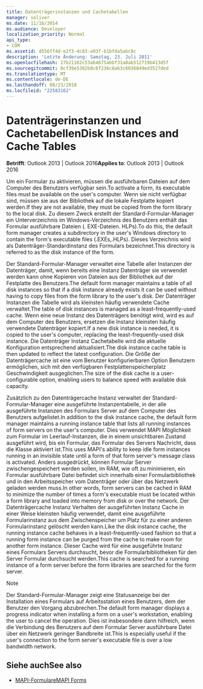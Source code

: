 ```yaml
---
title: Datenträgerinstanzen und Cachetabellen
manager: soliver
ms.date: 11/16/2014
ms.audience: Developer
localization_priority: Normal
api_type:
- COM
ms.assetid: d556ff4d-e2f3-4c83-a93f-b1bfda5abc8c
description: 'Letzte Änderung: Samstag, 23. Juli 2011'
ms.openlocfilehash: 27b21162c53a64675abbf31a8ab512719b413d5f
ms.sourcegitcommit: 0cf39e5382b8c6f236c8a63c6036849ed3527ded
ms.translationtype: MT
ms.contentlocale: de-DE
ms.lasthandoff: 08/23/2018
ms.locfileid: "22583162"
---
```

# <a name="disk-instances-and-cache-tables"></a><span data-ttu-id="96c62-103">Datenträgerinstanzen und Cachetabellen</span><span class="sxs-lookup"><span data-stu-id="96c62-103">Disk Instances and Cache Tables</span></span>

<span data-ttu-id="96c62-104">**Betrifft**: Outlook 2013 | Outlook 2016</span><span class="sxs-lookup"><span data-stu-id="96c62-104">**Applies to**: Outlook 2013 | Outlook 2016</span></span> 
  
<span data-ttu-id="96c62-105">Um ein Formular zu aktivieren, müssen die ausführbaren Dateien auf dem Computer des Benutzers verfügbar sein.</span><span class="sxs-lookup"><span data-stu-id="96c62-105">To activate a form, its executable files must be available on the user's computer.</span></span> <span data-ttu-id="96c62-106">Wenn sie nicht verfügbar sind, müssen sie aus der Bibliothek auf die lokale Festplatte kopiert werden.</span><span class="sxs-lookup"><span data-stu-id="96c62-106">If they are not available, they must be copied from the form library to the local disk.</span></span> <span data-ttu-id="96c62-107">Zu diesem Zweck erstellt der Standard-Formular-Manager ein Unterverzeichnis im Windows-Verzeichnis des Benutzers enthält das Formular ausführbare Dateien (. EXE-Dateien. HLPs).</span><span class="sxs-lookup"><span data-stu-id="96c62-107">To do this, the default form manager creates a subdirectory in the user's Windows directory to contain the form's executable files (.EXEs,.HLPs).</span></span> <span data-ttu-id="96c62-108">Dieses Verzeichnis wird als Datenträger-Standardinstanz des Formulars bezeichnet.</span><span class="sxs-lookup"><span data-stu-id="96c62-108">This directory is referred to as the disk instance of the form.</span></span>
  
<span data-ttu-id="96c62-109">Der Standard-Formular-Manager verwaltet eine Tabelle aller Instanzen der Datenträger, damit, wenn bereits eine Instanz Datenträger sie verwendet werden kann ohne Kopieren von Dateien aus der Bibliothek auf der Festplatte des Benutzers.</span><span class="sxs-lookup"><span data-stu-id="96c62-109">The default form manager maintains a table of all disk instances so that if a disk instance already exists it can be used without having to copy files from the form library to the user's disk.</span></span> <span data-ttu-id="96c62-110">Der Datenträger Instanzen die Tabelle wird als kleinsten häufig verwendete Cache verwaltet.</span><span class="sxs-lookup"><span data-stu-id="96c62-110">The table of disk instances is managed as a least-frequently-used cache.</span></span> <span data-ttu-id="96c62-111">Wenn eine neue Instanz des Datenträgers benötigt wird, wird es auf dem Computer des Benutzers, ersetzen die Instanz kleinsten häufig verwendete Datenträger kopiert.</span><span class="sxs-lookup"><span data-stu-id="96c62-111">If a new disk instance is needed, it is copied to the user's computer, replacing the least-frequently-used disk instance.</span></span> <span data-ttu-id="96c62-112">Die Datenträger Instanz Cachetabelle wird die aktuelle Konfiguration entsprechend aktualisiert.</span><span class="sxs-lookup"><span data-stu-id="96c62-112">The disk instance cache table is then updated to reflect the latest configuration.</span></span> <span data-ttu-id="96c62-113">Die Größe der Datenträgercache ist eine vom Benutzer konfigurierbaren Option Benutzern ermöglichen, sich mit den verfügbaren Festplattenspeicherplatz Geschwindigkeit ausgeglichen.</span><span class="sxs-lookup"><span data-stu-id="96c62-113">The size of the disk cache is a user-configurable option, enabling users to balance speed with available disk capacity.</span></span>
  
<span data-ttu-id="96c62-114">Zusätzlich zu den Datenträgercache Instanz verwaltet der Standard-Formular-Manager eine ausgeführte Instanzentabelle, in der alle ausgeführte Instanzen des Formulars Server auf dem Computer des Benutzers aufgelistet.</span><span class="sxs-lookup"><span data-stu-id="96c62-114">In addition to the disk instance cache, the default form manager maintains a running instance table that lists all running instances of form servers on the user's computer.</span></span> <span data-ttu-id="96c62-115">Dies verwendet MAPI Möglichkeit zum Formular im Leerlauf-Instanzen, die in einem unsichtbaren Zustand ausgeführt wird, bis ein Formular, das Formular des Servers Nachricht, dass die Klasse aktiviert ist.</span><span class="sxs-lookup"><span data-stu-id="96c62-115">This uses MAPI's ability to keep idle form instances running in an invisible state until a form of that form server's message class is activated.</span></span> <span data-ttu-id="96c62-116">Anders ausgedrückt, können Formular Server zwischengespeichert werden sollen, im RAM, wie oft zu minimieren, ein Formular ausführbare Datei befindet sich innerhalb einer Formularbibliothek und in den Arbeitsspeicher vom Datenträger oder über das Netzwerk geladen werden muss.</span><span class="sxs-lookup"><span data-stu-id="96c62-116">In other words, form servers can be cached in RAM to minimize the number of times a form's executable must be located within a form library and loaded into memory from disk or over the network.</span></span> <span data-ttu-id="96c62-117">Der Datenträgercache Instanz Verhalten der ausgeführten Instanz Cache in einer Weise kleinsten häufig verwendet, damit eine ausgeführte Formularinstanz aus dem Zwischenspeicher um Platz für zu einer anderen Formularinstanz gelöscht werden kann.</span><span class="sxs-lookup"><span data-stu-id="96c62-117">Like the disk instance cache, the running instance cache behaves in a least-frequently-used fashion so that a running form instance can be purged from the cache to make room for another form instance.</span></span> <span data-ttu-id="96c62-118">Dieser Cache wird für eine ausgeführte Instanz eines Formulars Servers durchsucht, bevor die Formularbibliotheken für den Server Formular durchsucht werden.</span><span class="sxs-lookup"><span data-stu-id="96c62-118">This cache is searched for a running instance of a form server before the form libraries are searched for the form server.</span></span>
  
> [!NOTE]
> <span data-ttu-id="96c62-119">Der Standard-Formular-Manager zeigt eine Statusanzeige bei der Installation eines Formulars auf Arbeitsstation eines Benutzers, dem der Benutzer den Vorgang abzubrechen.</span><span class="sxs-lookup"><span data-stu-id="96c62-119">The default form manager displays a progress indicator when installing a form on a user's workstation, enabling the user to cancel the operation.</span></span> <span data-ttu-id="96c62-120">Dies ist insbesondere dann hilfreich, wenn die Verbindung des Benutzers auf dem Formular Server ausführbare Datei über ein Netzwerk geringer Bandbreite ist.</span><span class="sxs-lookup"><span data-stu-id="96c62-120">This is especially useful if the user's connection to the form server's executable file is over a low bandwidth network.</span></span> 
  
## <a name="see-also"></a><span data-ttu-id="96c62-121">Siehe auch</span><span class="sxs-lookup"><span data-stu-id="96c62-121">See also</span></span>

- [<span data-ttu-id="96c62-122">MAPI-Formulare</span><span class="sxs-lookup"><span data-stu-id="96c62-122">MAPI Forms</span></span>](mapi-forms.md)

